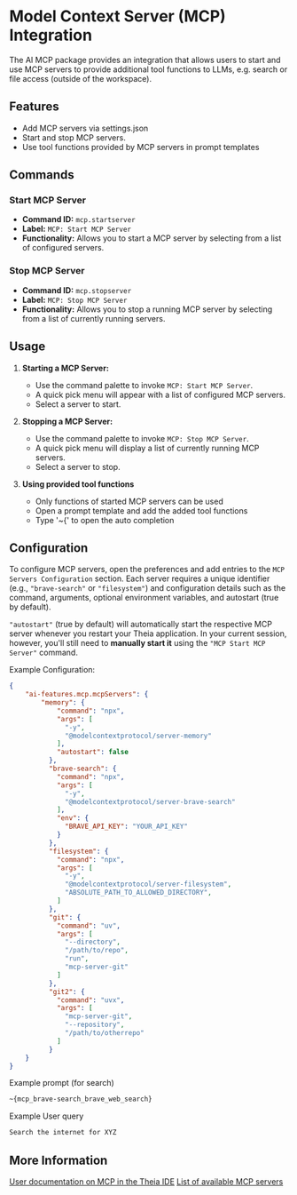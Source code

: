 # Model Context Server (MCP) Integration

The AI MCP package provides an integration that allows users to start and use MCP servers to provide additional tool functions to LLMs, e.g. search or file access (outside of the workspace).

## Features
-   Add MCP servers via settings.json
-   Start and stop MCP servers.
-   Use tool functions provided by MCP servers in prompt templates

## Commands

### Start MCP Server

-   **Command ID:** `mcp.startserver`
-   **Label:** `MCP: Start MCP Server`
-   **Functionality:** Allows you to start a MCP server by selecting from a list of configured servers.

### Stop MCP Server

-   **Command ID:** `mcp.stopserver`
-   **Label:** `MCP: Stop MCP Server`
-   **Functionality:** Allows you to stop a running MCP server by selecting from a list of currently running servers.

## Usage

1. **Starting a MCP Server:**

    - Use the command palette to invoke `MCP: Start MCP Server`.
    - A quick pick menu will appear with a list of configured MCP servers.
    - Select a server to start.

2. **Stopping a MCP Server:**
    - Use the command palette to invoke `MCP: Stop MCP Server`.
    - A quick pick menu will display a list of currently running MCP servers.
    - Select a server to stop.

3. **Using provided tool functions**
    - Only functions of started MCP servers can be used
    - Open a prompt template and add the added tool functions
    - Type '~{' to open the auto completion 

## Configuration

To configure MCP servers, open the preferences and add entries to the `MCP Servers Configuration` section. Each server requires a unique identifier (e.g., `"brave-search"` or `"filesystem"`) and configuration details such as the command, arguments, optional environment variables, and autostart (true by default).

`"autostart"` (true by default) will automatically start the respective MCP server whenever you restart your Theia application. In your current session, however, you'll still need to **manually start it** using the `"MCP Start MCP Server"` command.


Example Configuration:

```json
{
    "ai-features.mcp.mcpServers": {
        "memory": {
            "command": "npx",
            "args": [
              "-y",
              "@modelcontextprotocol/server-memory"
            ],
            "autostart": false
          },
          "brave-search": {
            "command": "npx",
            "args": [
              "-y",
              "@modelcontextprotocol/server-brave-search"
            ],
            "env": {
              "BRAVE_API_KEY": "YOUR_API_KEY"
            }
          },
          "filesystem": {
            "command": "npx",
            "args": [
              "-y",
              "@modelcontextprotocol/server-filesystem",
              "ABSOLUTE_PATH_TO_ALLOWED_DIRECTORY",
            ]
          },
          "git": {
            "command": "uv",
            "args": [
              "--directory",
              "/path/to/repo",
              "run",
              "mcp-server-git"
            ]
          },
          "git2": {
            "command": "uvx",
            "args": [
              "mcp-server-git",
              "--repository",
              "/path/to/otherrepo"
            ]
          }
    }
}
```

Example prompt (for search)
```md
~{mcp_brave-search_brave_web_search}
```

Example User query
```md
Search the internet for XYZ
```

## More Information
[User documentation on MCP in the Theia IDE](https://theia-ide.org/docs/user_ai/#mcp-integration)
[List of available MCP servers](https://github.com/modelcontextprotocol/servers)
